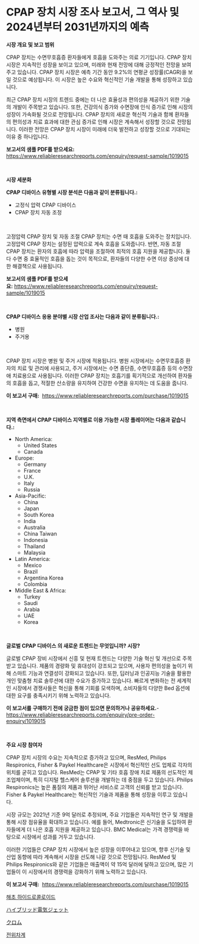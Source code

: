 <p><h1>CPAP 장치 시장 조사 보고서, 그 역사 및 2024년부터 2031년까지의 예측</h1></p><p><strong>시장 개요 및 보고 범위</strong></p>
<p><p>CPAP 장치는 수면무호흡증 환자들에게 호흡을 도와주는 의료 기기입니다. CPAP 장치 시장은 지속적인 성장을 보이고 있으며, 미래와 현재 전망에 대해 긍정적인 전망을 보여주고 있습니다. CPAP 장치 시장은 예측 기간 동안 9.2%의 연평균 성장률(CAGR)을 보일 것으로 예상됩니다. 이 시장은 높은 수요와 혁신적인 기술 개발을 통해 성장하고 있습니다.</p><p>최근 CPAP 장치 시장의 트렌드 중에는 더 나은 효율성과 편의성을 제공하기 위한 기술의 개발이 주목받고 있습니다. 또한, 건강의식 증가와 수면장애 인식 증가로 인해 시장의 성장이 가속화될 것으로 전망됩니다. CPAP 장치의 새로운 혁신적 기술과 함께 환자들의 편의성과 치료 효과에 대한 관심 증가로 인해 시장은 계속해서 성장할 것으로 전망됩니다. 이러한 전망은 CPAP 장치 시장이 미래에 더욱 발전하고 성장할 것으로 기대되는 이유 중 하나입니다.</p></p>
<p><strong>보고서의 샘플 PDF를 받으세요:</strong> <a href="https://www.reliableresearchreports.com/enquiry/request-sample/1019015">https://www.reliableresearchreports.com/enquiry/request-sample/1019015</a></p>
<p>&nbsp;</p>
<p><strong>시장 세분화</strong></p>
<p><strong>CPAP 디바이스 유형별 시장 분석은 다음과 같이 분류됩니다.:</strong></p>
<p><ul><li>고정식 압력 CPAP 디바이스</li><li>CPAP 장치 자동 조정</li></ul></p>
<p>&nbsp;</p>
<p><p>고정압력 CPAP 장치 및 자동 조절 CPAP 장치는 수면 때 호흡을 도와주는 장치입니다. 고정압력 CPAP 장치는 설정된 압력으로 계속 호흡을 도와줍니다. 반면, 자동 조절 CPAP 장치는 환자의 호흡에 따라 압력을 조절하여 최적의 호흡 지원을 제공합니다. 둘 다 수면 중 효율적인 호흡을 돕는 것이 목적으로, 환자들의 다양한 수면 이상 증상에 대한 해결책으로 사용됩니다.</p></p>
<p><strong>보고서의 샘플 PDF를 받으세요:</strong>&nbsp;<a href="https://www.reliableresearchreports.com/enquiry/request-sample/1019015">https://www.reliableresearchreports.com/enquiry/request-sample/1019015</a></p>
<p>&nbsp;</p>
<p><strong> CPAP 디바이스 응용 분야별 시장 산업 조사는 다음과 같이 분류됩니다.:</strong></p>
<p><ul><li>병원</li><li>주거용</li></ul></p>
<p>&nbsp;</p>
<p><p>CPAP 장치 시장은 병원 및 주거 시장에 적용됩니다. 병원 시장에서는 수면무호흡증 환자의 치료 및 관리에 사용되고, 주거 시장에서는 수면 중단증, 수면무호흡증 등의 수면장애 치료용으로 사용됩니다. 이러한 CPAP 장치는 호흡기를 획기적으로 개선하여 환자들의 호흡을 돕고, 적절한 산소량을 유지하여 건강한 수면을 유지하는 데 도움을 줍니다.</p></p>
<p><strong>이 보고서 구매:</strong>&nbsp; <a href="https://www.reliableresearchreports.com/purchase/1019015">https://www.reliableresearchreports.com/purchase/1019015</a></p>
<p>&nbsp;</p>
<p><strong>지역 측면에서 CPAP 디바이스 지역별로 이용 가능한 시장 플레이어는 다음과 같습니다.:</strong></p>
<p><ul>
    <li>
        North America:
        <ul>
            <li>United States</li>
            <li>Canada</li>
        </ul>
    </li>
    <li>
        Europe:
        <ul>
            <li>Germany</li>
            <li>France</li>
            <li>U.K.</li>
            <li>Italy</li>
            <li>Russia</li>
        </ul>
    </li>
    <li>
        Asia-Pacific:
        <ul>
            <li>China</li>
            <li>Japan</li>
            <li>South Korea</li>
            <li>India</li>
            <li>Australia</li>
            <li>China Taiwan</li>
            <li>Indonesia</li>
            <li>Thailand</li>
            <li>Malaysia</li>
        </ul>
    </li>
    <li>
        Latin America:
        <ul>
            <li>Mexico</li>
            <li>Brazil</li>
            <li>Argentina Korea</li>
            <li>Colombia</li>
        </ul>
    </li>
    <li>
        Middle East & Africa:
        <ul>
            <li>Turkey</li>
            <li>Saudi</li>
            <li>Arabia</li>
            <li>UAE</li>
            <li>Korea</li>
        </ul>
    </li>
    </ul></p>
<p>&nbsp;</p>
<p><strong>글로벌 CPAP 디바이스 의 새로운 트렌드는 무엇입니까? 시장?</strong></p>
<p><p>글로벌 CPAP 장비 시장에서 신흥 및 현재 트렌드는 다양한 기술 혁신 및 개선으로 주목 받고 있습니다. 제품의 경량화 및 휴대성이 강조되고 있으며, 사용자 편의성을 높이기 위해 스마트 기능과 연결성이 강화되고 있습니다. 또한, 딥러닝과 인공지능 기술을 활용한 개인 맞춤형 치료 솔루션에 대한 수요가 증가하고 있습니다. 빠르게 변화하는 전 세계적인 시장에서 경쟁사들은 혁신을 통해 기회를 모색하며, 소비자들의 다양한 Bed 옵션에 대한 요구를 충족시키기 위해 노력하고 있습니다.</p></p>
<p><strong>이 보고서를 구매하기 전에 궁금한 점이 있으면 문의하거나 공유하세요.</strong>- <a href="https://www.reliableresearchreports.com/enquiry/pre-order-enquiry/1019015">https://www.reliableresearchreports.com/enquiry/pre-order-enquiry/1019015</a></p>
<p>&nbsp;</p>
<p><strong>주요 시장 참여자</strong></p>
<p><p>CPAP 장치 시장의 수요는 지속적으로 증가하고 있으며, ResMed, Philips Respironics, Fisher & Paykel Healthcare은 시장에서 혁신적인 선도 업체로 각자의 위치를 굳히고 있습니다. ResMed는 CPAP 및 기타 호흡 장애 치료 제품의 선도적인 제조업체이며, 특히 디지털 헬스케어 솔루션을 개발하는 데 중점을 두고 있습니다. Philips Respironics는 높은 품질의 제품과 뛰어난 서비스로 고객의 신뢰를 받고 있습니다. Fisher & Paykel Healthcare는 혁신적인 기술과 제품을 통해 성장을 이루고 있습니다.</p><p>시장 규모는 2021년 기준 9억 달러로 추정되며, 주요 기업들은 지속적인 연구 및 개발을 통해 시장 점유율을 확대하고 있습니다. 예를 들어, Medtronic은 신기술을 도입하여 환자들에게 더 나은 호흡 지원을 제공하고 있습니다. BMC Medical는 가격 경쟁력을 바탕으로 시장에서 성과를 거두고 있습니다.</p><p>이러한 기업들은 CPAP 장치 시장에서 높은 성장을 이루어내고 있으며, 향후 신기술 및 산업 동향에 따라 계속해서 시장을 선도해 나갈 것으로 전망됩니다.  ResMed 및 Philips Respironics와 같은 기업들은 매출액이 약 15억 달러에 달하고 있으며, 많은 기업들이 이 시장에서의 경쟁력을 강화하기 위해 노력하고 있습니다.</p></p>
<p><strong>이 보고서 구매:</strong>&nbsp;&nbsp;<a href="https://www.reliableresearchreports.com/purchase/1019015">https://www.reliableresearchreports.com/purchase/1019015</a></p>
<p><p><a href="https://medium.com/@verniemorar2023/%ED%95%B4%EC%A1%B0-%EC%B9%BC%EC%8A%98-%EC%8B%9C%EC%9E%A5-%EC%A1%B0%EC%82%AC-%EB%B3%B4%EA%B3%A0%EC%84%9C-%EA%B7%B8-%EC%97%AD%EC%82%AC-%EB%B0%8F-2024%EB%85%84%EB%B6%80%ED%84%B0-2031%EB%85%84%EA%B9%8C%EC%A7%80%EC%9D%98-%EC%98%88%EC%B8%A1-399f60bbaab7">해초 하이드로콜로이드</a></p><p><a href="https://medium.com/@clairhane2018/%E3%83%8F%E3%82%A4%E3%83%96%E3%83%AA%E3%83%83%E3%83%89%E9%9B%BB%E5%8B%95%E3%82%B8%E3%82%A7%E3%83%83%E3%83%88%E5%B8%82%E5%A0%B4%E3%81%AF%E5%B8%82%E5%A0%B4%E3%82%B7%E3%82%A7%E3%82%A2-%E3%82%B5%E3%82%A4%E3%82%BA-2031%E5%B9%B4%E3%81%BE%E3%81%A7%E3%81%AE%E4%BA%88%E6%B8%AC%E3%81%AB%E7%84%A6%E7%82%B9%E3%82%92%E5%BD%93%E3%81%A6%E3%81%A6%E3%81%84%E3%81%BE%E3%81%99-39569b1dc4cb">ハイブリッド電気ジェット</a></p><p><a href="https://medium.com/@clairhane2018/%E3%82%AF%E3%83%AD%E3%83%A0%E5%B8%82%E5%A0%B4%E3%81%AE%E8%A6%8F%E6%A8%A1%E3%81%A8%E5%B8%82%E5%A0%B4%E5%8B%95%E5%90%91-%E5%AE%8C%E5%85%A8%E3%81%AA%E7%94%A3%E6%A5%AD%E6%A6%82%E8%A6%81-2024%E5%B9%B4%E3%81%8B%E3%82%892031%E5%B9%B4%E3%81%BE%E3%81%A7-ea4b63c68297">クロム</a></p><p><a href="https://medium.com/@verniemorar2023/%EC%A0%84%EC%9C%84-%EC%B8%A1%EC%A0%95-%EC%8B%9C%EC%8A%A4%ED%85%9C-%EC%8B%9C%EC%9E%A5%EC%9D%80-%EC%8B%9C%EC%9E%A5-%EC%A0%90%EC%9C%A0%EC%9C%A8-%EA%B7%9C%EB%AA%A8-%EB%B0%8F-2031%EB%85%84%EA%B9%8C%EC%A7%80-%EC%98%88%EC%83%81%EB%90%9C-%EC%98%88%EC%B8%A1%EC%97%90-%EC%A4%91%EC%A0%90%EC%9D%84-%EB%91%A1%EB%8B%88%EB%8B%A4-df348eedb7d8">전위차계</a></p></p>
